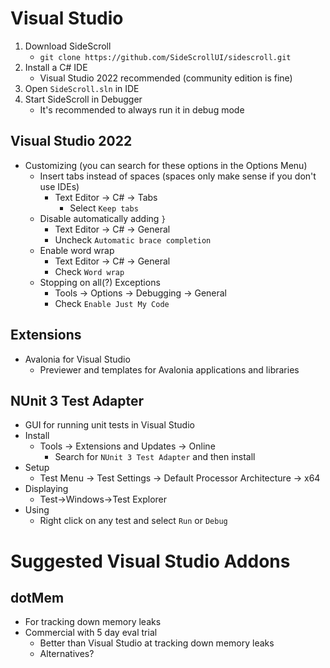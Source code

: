 # Visual Studio

1. Download SideScroll
    - `git clone https://github.com/SideScrollUI/sidescroll.git`
2. Install a C# IDE
   - Visual Studio 2022 recommended (community edition is fine)
3. Open `SideScroll.sln` in IDE
4. Start SideScroll in Debugger
    - It's recommended to always run it in debug mode
  
## Visual Studio 2022

* Customizing (you can search for these options in the Options Menu)
  - Insert tabs instead of spaces (spaces only make sense if you don't use IDEs)
    - Text Editor -> C# -> Tabs
	  - Select `Keep tabs`
  - Disable automatically adding `}`
	  - Text Editor -> C# -> General
	  - Uncheck `Automatic brace completion`
  - Enable word wrap
	  - Text Editor -> C# -> General
	  - Check `Word wrap`
  - Stopping on all(?) Exceptions
	  - Tools -> Options -> Debugging -> General
	  - Check `Enable Just My Code`

## Extensions

* Avalonia for Visual Studio
  - Previewer and templates for Avalonia applications and libraries

## NUnit 3 Test Adapter

* GUI for running unit tests in Visual Studio
* Install
  - Tools -> Extensions and Updates -> Online
    - Search for `NUnit 3 Test Adapter` and then install
* Setup
  - Test Menu -> Test Settings -> Default Processor Architecture -> x64
* Displaying
  - Test->Windows->Test Explorer
* Using
  - Right click on any test and select `Run` or `Debug`

# Suggested Visual Studio Addons

## dotMem

* For tracking down memory leaks
* Commercial with 5 day eval trial
  - Better than Visual Studio at tracking down memory leaks
  - Alternatives?
